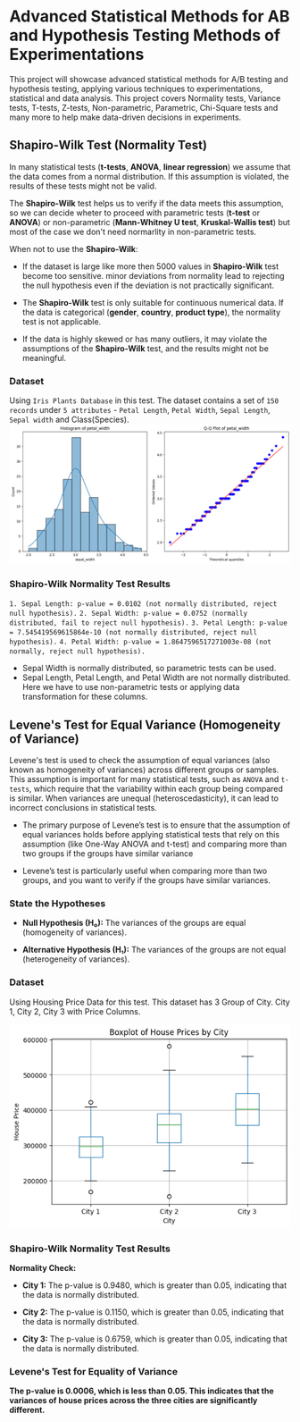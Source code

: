 # Advanced Statistical Methods for AB and Hypothesis Testing Methods of Experimentations
This project will showcase advanced statistical methods for A/B testing and hypothesis testing, applying various techniques to experimentations, statistical and data analysis. This project covers Normality tests, Variance tests, T-tests, Z-tests, Non-parametric, Parametric, Chi-Square tests and many more to help make data-driven decisions in experiments. 

## Shapiro-Wilk Test (Normality Test)

In many statistical tests (**t-tests**, **ANOVA**, **linear regression**) we assume that the data comes from a normal distribution. If this assumption is violated, the results of these tests might not be valid.

The **Shapiro-Wilk** test helps us to verify if the data meets this assumption, so we can decide wheter to proceed with parametric tests (**t-test** or **ANOVA**) or non-parametric (**Mann-Whitney U test**, **Kruskal-Wallis test**) but most of the case we don't need normarlity in non-parametric tests.

When not to use the **Shapiro-Wilk**:

- If the dataset is large like more then 5000 values in **Shapiro-Wilk** test become too sensitive. minor deviations from normality lead to rejecting the null hypothesis even if the deviation is not practically significant. 
>
- The **Shapiro-Wilk** test is only suitable for continuous numerical data. If the data is categorical (**gender**, **country**, **product type**), the normality test is not applicable.
>
- If the data is highly skewed or has many outliers, it may violate the assumptions of the **Shapiro-Wilk** test, and the results might not be meaningful.

### Dataset
Using `Iris Plants Database` in this test. The dataset contains a set of `150 records` under `5 attributes` - `Petal Length`, `Petal Width`, `Sepal Length`, `Sepal width` and Class(Species).
![ alt text](img\shapiro-wilk.png)

### Shapiro-Wilk Normality Test Results
`1. Sepal Length: p-value = 0.0102 (not normally distributed, reject null hypothesis).`
`2. Sepal Width: p-value = 0.0752 (normally distributed, fail to reject null hypothesis).`
`3. Petal Length: p-value = 7.545419569615864e-10 (not normally distributed, reject null hypothesis).`
`4. Petal Width: p-value = 1.8647596517271003e-08 (not normally, reject null hypothesis).`

- Sepal Width is normally distributed, so parametric tests can be used.
- Sepal Length, Petal Length, and Petal Width are not normally distributed. Here we have to use non-parametric tests or applying data transformation for these columns.

## Levene's Test for Equal Variance (Homogeneity of Variance)

Levene's test is used to check the assumption of equal variances (also known as homogeneity of variances) across different groups or samples. This assumption is important for many statistical tests, such as `ANOVA` and `t-tests`, which require that the variability within each group being compared is similar. When variances are unequal (heteroscedasticity), it can lead to incorrect conclusions in statistical tests.

- The primary purpose of Levene’s test is to ensure that the assumption of equal variances holds before applying statistical tests that rely on this assumption (like One-Way ANOVA and t-test) and comparing more than two groups if the groups have similar variance

- Levene’s test is particularly useful when comparing more than two groups, and you want to verify if the groups have similar variances.

### State the Hypotheses
- **Null Hypothesis (H₀):** The variances of the groups are equal (homogeneity of variances).

- **Alternative Hypothesis (H₁):** The variances of the groups are not equal (heterogeneity of variances).
### Dataset
Using Housing Price Data for this test. This dataset has 3 Group of City. City 1, City 2, City 3 with Price Columns.

![ alt text](img\levenestest.png)

### Shapiro-Wilk Normality Test Results

**Normality Check:**

- **City 1:** The p-value is 0.9480, which is greater than 0.05, indicating that the data is normally distributed.

- **City 2:** The p-value is 0.1150, which is greater than 0.05, indicating that the data is normally distributed.

- **City 3:** The p-value is 0.6759, which is greater than 0.05, indicating that the data is normally distributed.

### Levene's Test for Equality of Variance

**The p-value is 0.0006, which is less than 0.05. This indicates that the variances of house prices across the three cities are significantly different.**

